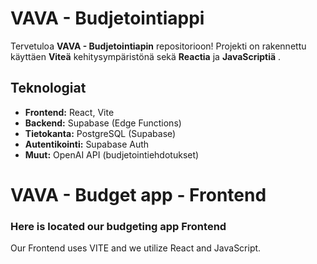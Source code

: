 # VAVA - Budjetointiappi 



Tervetuloa **VAVA - Budjetointiapin** repositorioon!  Projekti on rakennettu käyttäen **Viteä** kehitysympäristönä sekä **Reactia** ja **JavaScriptiä** .



## **Teknologiat**

- **Frontend:** React, Vite
- **Backend:** Supabase (Edge Functions)
- **Tietokanta:** PostgreSQL (Supabase)
- **Autentikointi:** Supabase Auth
- **Muut:** OpenAI API (budjetointiehdotukset)


# VAVA - Budget app - Frontend

### Here is located our budgeting app Frontend

Our Frontend uses VITE and we utilize React and JavaScript.
